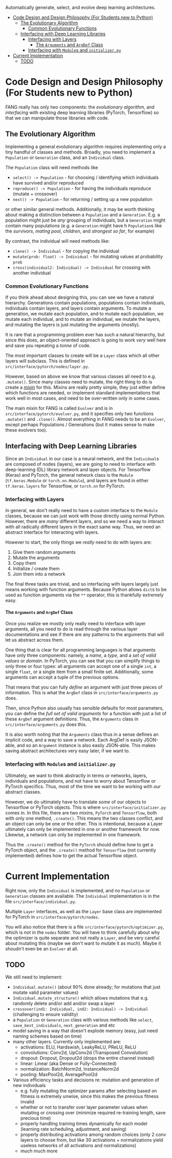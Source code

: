 Automatically generate, select, and evolve deep learning architectures.

- [Code Design and Design Philosophy (For Students new to Python)](#code-design-and-design-philosophy-for-students-new-to-python)
  - [The Evolutionary Algorithm](#the-evolutionary-algorithm)
    - [Common Evolutionary Functions](#common-evolutionary-functions)
  - [Interfacing with Deep Learning Libraries](#interfacing-with-deep-learning-libraries)
    - [Interfacing with Layers](#interfacing-with-layers)
      - [The `Arguments` and `ArgDef` Class](#the-arguments-and-argdef-class)
    - [Interfacing with `Module`s and `initializer.py`](#interfacing-with-modules-and-initializerpy)
- [Current Implementation](#current-implementation)
  - [TODO](#todo)

# Code Design and Design Philosophy (For Students new to Python)

FANG really has only two components: the *evolutionary algorithm*, and *interfacing* with existing
deep learning libraries (PyTorch, Tensorflow) so that we can manipulate those libraries with code.

## The Evolutionary Algorithm

Implementing a general evolutionary algorithm requires implementing only a tiny handful of classes
and methods. Broadly, you need to implement a `Population` or `Generation` class, and an
`Individual` class.

The `Population` class will need methods like

  - `select() -> Population` - for choosing / identifying which individuals have survived and/or reproduced
  - `reproduce() -> Population` - for having the individuals reproduce (mutate + crossover)
  - `next() -> Population` - for returning / setting up a new population

or other similar general methods. Additionally, it may be worth thinking about making a distinction
between a `Population` and a `Generation`. E.g. a population might just be *any* grouping of
individuals, but a `Generation` might contain many populations (e.g. a `Generation` might have h
`Population`s like the *survivors*, *mating pool*, *children*, and *strongest so far*, for example)

 By contrast, the individual will need methods like:

  - `clone() -> Individual` - for copying the individual
  - `mutate(prob: float) -> Individual` - for mutating values at probability `prob`
  - `cross(individual2: Individual) -> Individual` for crossing with another individual

### Common Evolutionary Functions

If you think ahead about designing this, you can see we have a natural hierarchy. Generations
contain populations, populations contain individuals, individuals contain layers, and layers contain
arguments. To mutate a generation, we mutate each population, and to mutate each population, we
mutate each individual, and to mutate an individual, we mutate the layers, and mutating the layers
is just mutating the arguments (mostly).

It is rare that a programming problem ever has such a natural hierarchy, but since this does, an
object-oriented approach is going to work *very* well here and save you repeating a *tonne* of code.

The most important classes to create will be a `Layer` class which all other layers will subclass.
This is defined in `src/interface/pytorch/nodes/layer.py`.

However, based on above we know that various classes all need to e.g. `.mutate()`. Since many
classes need to mutate, the right thing to do is create a
[*mixin*](https://en.wikipedia.org/wiki/Mixin) for this. Mixins are really pretty simple, they just
either define which functions are needed, or implement standard implementations that work well in
most cases, and need to be over-written only in some cases.

The main mixin for FANG is called `Evolver` and is in `src/interface/pytorch/evolver.py`, and it
specifies only two functions `.mutate()` and `.clone()`. Almost everything in FANG needs to be an
`Evolver`, except perhaps Populations / Generations (but it makes sense to make these evolvers too).


## Interfacing with Deep Learning Libraries

Since an `Individual` in our case is a neural network, and the `Individual`s are composed of nodes
(layers), we are going to need to interface with deep-learning (DL) library network and layer
objects. For Tensorflow (Keras) and PyTorch, the general network class is the `Module`
(`tf.keras.Module` or `torch.nn.Module`), and layers are found in either `tf.keras.layers` for
Tensorflow, or `torch.nn` for PyTorch.

### Interfacing with Layers

In general, we don't really need to have a custom interface to the `Module` classes, because we can
just work with those directly using normal Python. However, there are *many* different layers, and
so we need a way to interact with all radically different layers in the exact same way. Thus, we
need an abstract interface for interacting with layers.

However to start, the only things we *really* need to do with layers are:

1. Give them random arguments
2. Mutate the arguments
3. Copy them
4. Initialize / create them
5. Join them into a network

The final three tasks are trivial, and so interfacing with layers largely just means working with
function arguments. Because Python allows `dict`s to be used as function arguments via the `**`
operator, this is thankfully extremely easy.

#### The `Arguments` and `ArgDef` Class

Once you realize we mostly only really need to interface with layer arguments, all you need to do is
read through the various layer documentations and see if there are any patterns to the arguments
that will let us abstract across them.

One thing that is clear for all programming languages is that arguments have only three components:
namely, a *name*, a *type*, and a *set of valid values* or *domain*. In PyTorch, you can see that
you can simplify things to only three or four types: all arguments can accept one of a single
`int`, a single `float`, or a single item from a small finite set. Additionally, some arguments can
accept a tuple of the previous options.

That means that you can fully *define* an argument with just three pieces of information. This is
what the `ArgDef` class in `src/interface/arguments.py` does.

Then, since Python also usually has sensible defaults for most parameters, you can define the *full
set of valid arguments* for a function with just a list of these `ArgDef` argument definitions.
Thus, the `Arguments` class in `src/interface/arguments.py` does this.

It is also worth noting that the `Arguments` class thus in a sense defines an implicit code, and a
way to save a network. Each ArgDef is easily JSON-able, and so an `Argument` instance is also easily
JSON-able. This makes saving abstract architectures very easy later, if we want to.


### Interfacing with `Module`s and `initializer.py`

Ultimately, we want to think abstractly in terms or networks, layers, individuals and populations,
and not have to worry about Tensorflow or PyTorch specifics. Thus, most of the time we want to be
working with *our* abstract classes.

However, we do ultimately have to translate *some* of our objects to Tensorflow or PyTorch objects.
This is where `src/interface/initializer.py` comes in. In this file, there are two mixins, `PyTorch`
and `Tensorflow`, both with only one method, `.create()`. This means the two classes conflict, and
an object can only be one or the other. This is intentional, because a Layer ultimately can only be
implemented in one or another framework for now. Likewise, a network can only be implemented in one
framework.

Thus the `.create()` method for the `PyTorch` should define how to get a PyTorch object, and the
`.create()` method for `Tensorflow` (not currently implemented) defines how to get the actual
Tensorflow object.


# Current Implementation

Right now, only the `Individual` is implemented, and no `Population` or `Generation` classes are
available. The `Individual` implementation is in the file `src/interface/individual.py`.

Multiple `Layer` interfaces, as well as the `Layer` base class are implemented for PyTorch in
`src/interface/pytorch/nodes`.

You will also notice that there is a file `src/interface/pytorch/optimizer.py`, which is *not* in
the `nodes` folder. You will have to think carefully about why the optimizer is quite separate and
not really a `Layer`, and be very careful about mutating this (maybe we don't want to mutate it as
much). Maybe it shoudn't even be an `Evolver` at all.

## TODO

We still need to implement:

- `Individual.mutate()` (about 90% done already; for mutations that just mutate valid parameter
  values)
- `Individual.mutate_structure()` which allows mutations that e.g. randomly delete and/or add and/or
  swap a layer
- `crossover(ind1: Individual, ind2: Individual) -> Individual` (challenging to ensure validity)
- a `Population` or `Generation` class with various methods like `select`, `save_best_individuals`,
  `next_generation` and etc
- model saving in a way that doesn't explode memory (easy, just need naming schemes based on time)
- many other layers. Currently only implemented are:
  - activations: ELU, Hardswish, LeakyReLU, PReLU, ReLU
  - convolutions: Conv2d, UpConv2d (Transposed Convolution)
  - dropout: Dropout, Dropout2d (drops the entire channel instead)
  - linear: Linear (aka Dense or Fully-Connected)
  - normalization: BatchNorm2d, InstanceNorm2d
  - pooling: MaxPool2d, AveragePool2d
- Various efficiency tasks and decisions re: mutation and generation of new individuals
  - e.g. fully mutating the optimizer params after selecting based on fitness is extremely unwise,
    since this makes the previous fitness invalid
  - whether or not to transfer over layer parameter values when mutating or crossing over (minimize
    required re-training length, save precious time)
  - properly handling training times dynamically for each model (learning rate scheduling,
    adjustment, and saving)
  - properly distributing activations among random choices (only 2 conv layers to choose from, but
    like 30 activations + normalizations yield useless networks of all activations and
    normalizations)
  - much much more



